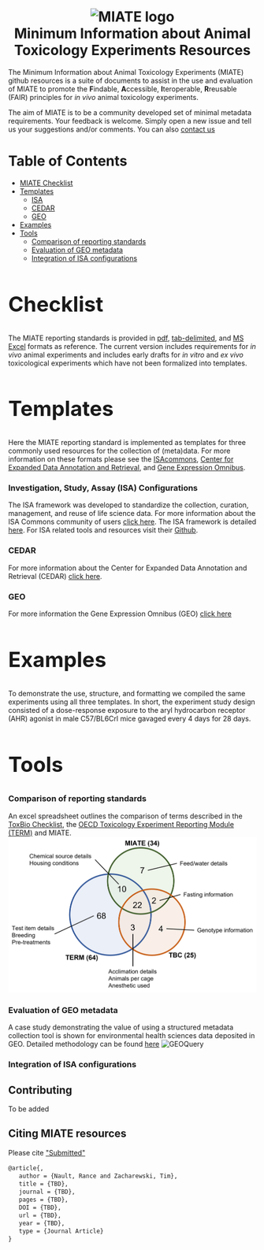 <h1 align="center">
  <img alt="MIATE logo" src="img" width="224px"/><br/>
  Minimum Information about Animal Toxicology Experiments Resources
</h1>

The Minimum Information about Animal Toxicology Experiments (MIATE) github resources is a suite of documents to 
assist in the use and evaluation of MIATE to promote the <b>F</b>indable, <b>A</b>ccessible, <b>I</b>teroperable, <b>R</b>reusable 
(FAIR) principles for _in vivo_ animal toxicology experiments.

The aim of MIATE is to be a community developed set of minimal metadata requirements. Your feedback is welcome. Simply open a new 
issue and tell us your suggestions and/or comments. You can also [contact us](mailto:zacharewski.lab@gmail.com)

# Table of Contents
* [MIATE Checklist](#Checklist)
* [Templates](#Templates)
	* [ISA](#ISA)
	* [CEDAR](#CEDAR)
	* [GEO](#GEO0)
* [Examples](#Examples)
* [Tools](#Tools)
	* [Comparison of reporting standards](#RScomparison)
	* [Evaluation of GEO metadata](#GEOeval)
	* [Integration of ISA configurations](#ISAmerge)

<a name = "Checklist"/><h2>Checklist</h2>
==========================================
The MIATE reporting standards is provided in [pdf](https://github.com/zacharewskilab/MIATE/raw/master/checklist/MIATE-Checklist.pdf), [tab-delimited](https://github.com/zacharewskilab/MIATE/blob/master/checklist/MIATE-Checklist.txt), and [MS Excel](https://github.com/zacharewskilab/MIATE/raw/master/checklist/MIATE-Checklist.xlsx) formats as reference. The current version includes requirements for 
_in vivo_ animal experiments and includes early drafts for _in vitro_ and _ex vivo_ toxicological experiments which have not been formalized into
templates. 


<a name = "Templates"/><h2>Templates</h2>
==========================================
Here the MIATE reporting standard is implemented as templates for three commonly used resources for the collection of 
(meta)data. For more information on these formats please see the [ISAcommons](https://www.isacommons.org/), [Center for
Expanded Data Annotation and Retrieval](https://metadatacenter.org/), and [Gene Expression Omnibus](https://www.ncbi.nlm.nih.gov/geo/info/submission.html).

<a name = "ISA"/><h3>Investigation, Study, Assay (ISA) Configurations</h3>
The ISA framework was developed to standardize the collection, curation, management, and reuse of life science data. For more information about the ISA 
Commons community of users [click here](https://www.isacommons.org/). The ISA framework is detailed [here](https://isa-specs.readthedocs.io/en/latest/). 
For ISA related tools and resources visit their [Github](https://github.com/ISA-tools).

<a name = "CEDAR"/><h3>CEDAR</h3>
For more information about the Center for Expanded Data Annotation and Retrieval (CEDAR) [click here](https://metadatacenter.org/).

<a name = "GEO"/><h3>GEO</h3>
For more information the Gene Expression Omnibus (GEO) [click here](https://www.ncbi.nlm.nih.gov/geo)

<a name = "Examples"/><h2>Examples</h2>
==========================================
To demonstrate the use, structure, and formatting we compiled the same experiments using all three templates. In short, the experiment study design
consisted of a dose-response exposure to the aryl hydrocarbon receptor (AHR) agonist in male C57/BL6Crl mice gavaged every 4 days for 28 days. 

<a name = "Tools"/><h2>Tools</h2>
==========================================
<a name = "RScomparison"/><h3>Comparison of reporting standards</h3>
An excel spreadsheet outlines the comparison of terms described in the [ToxBio Checklist](https://pubmed.ncbi.nlm.nih.gov/17442663/), the [OECD Toxicology
Experiment Reporting Module (TERM)](https://pubmed.ncbi.nlm.nih.gov/34333066/) and MIATE. 
![RSVenn](imgs/TERMoverlapMIATE.png)

<a name = "GEOeval"/><h3>Evaluation of GEO metadata</h3>
A case study demonstrating the value of using a structured metadata collection tool is shown for environmental health sciences data deposited in GEO. Detailed 
methodology can be found [here](https://github.com/zacharewskilab/MIATE/tree/master/Tools/GEOQuery)
![GEOQuery](imgs/GEOQuery/GEO_metadata_reporting_eval.png)

<a name = "ISAmerge"/><h3>Integration of ISA configurations</h3>

<a name = "Contributing"/><h2>Contributing</h2>
To be added

<a name = "Citing"/><h2>Citing MIATE resources</h2>
Please cite ["Submitted"][paper]

```
@article{,
   author = {Nault, Rance and Zacharewski, Tim},
   title = {TBD},
   journal = {TBD},
   pages = {TBD},
   DOI = {TBD},
   url = {TBD},
   year = {TBD},
   type = {Journal Article}
}
```

[paper]: https://www.biorxiv.org/